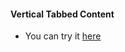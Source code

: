 #### Vertical Tabbed Content ####
- You can try it [here](https://caglarorhan.github.io/vertical-tabbed-contents/)

